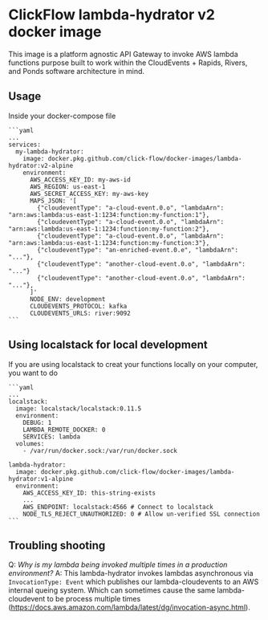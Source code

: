 # ClickFlow lambda-hydrator v2 docker image

This image is a platform agnostic API Gateway to invoke AWS lambda functions purpose built to work within the CloudEvents + Rapids, Rivers, and Ponds software architecture in mind.

## Usage

Inside your docker-compose file

    ```yaml
    ...
    services:
      my-lambda-hydrator:
        image: docker.pkg.github.com/click-flow/docker-images/lambda-hydrator:v2-alpine
        environment:
          AWS_ACCESS_KEY_ID: my-aws-id
          AWS_REGION: us-east-1
          AWS_SECRET_ACCESS_KEY: my-aws-key
          MAPS_JSON: '[
            {"cloudeventType": "a-cloud-event.0.o", "lambdaArn": "arn:aws:lambda:us-east-1:1234:function:my-function:1"},
            {"cloudeventType": "a-cloud-event.0.o", "lambdaArn": "arn:aws:lambda:us-east-1:1234:function:my-function:2"},
            {"cloudeventType": "a-cloud-event.0.o", "lambdaArn": "arn:aws:lambda:us-east-1:1234:function:my-function:3"},
            {"cloudeventType": "an-enriched-event.0.e", "lambdaArn": "..."},
            {"cloudeventType": "another-cloud-event.0.o", "lambdaArn": "..."}
            {"cloudeventType": "another-cloud-event.0.o", "lambdaArn": "..."},
          ]'
          NODE_ENV: development
          CLOUDEVENTS_PROTOCOL: kafka
          CLOUDEVENTS_URLS: river:9092
    ```

## Using localstack for local development

If you are using localstack to creat your functions locally on your computer, you want to do

    ```yaml
    ...
    localstack:
      image: localstack/localstack:0.11.5
      environment:
        DEBUG: 1
        LAMBDA_REMOTE_DOCKER: 0
        SERVICES: lambda
      volumes:
        - /var/run/docker.sock:/var/run/docker.sock

    lambda-hydrator:
      image: docker.pkg.github.com/click-flow/docker-images/lambda-hydrator:v1-alpine
      environment:
        AWS_ACCESS_KEY_ID: this-string-exists
        ...
        AWS_ENDPOINT: localstack:4566 # Connect to localstack
        NODE_TLS_REJECT_UNAUTHORIZED: 0 # Allow un-verified SSL connection
    ```

## Troubling shooting

Q: *Why is my lambda being invoked multiple times in a production environment?*
A: This lambda-hydrator invokes lambdas asynchronous via `InvocationType: Event` which publishes our lambda-cloudevents to an AWS internal queing system.
Which can sometimes cause the same lambda-cloudevent to be process multiple times (<https://docs.aws.amazon.com/lambda/latest/dg/invocation-async.html>).
